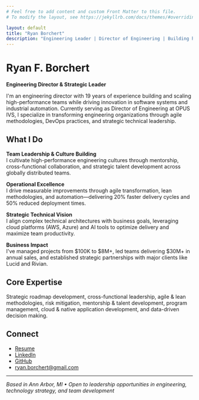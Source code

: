 ```yaml
---
# Feel free to add content and custom Front Matter to this file.
# To modify the layout, see https://jekyllrb.com/docs/themes/#overriding-theme-defaults

layout: default
title: "Ryan Borchert"
description: "Engineering Leader | Director of Engineering | Building high-performing, scalable teams"
---
```


# Ryan F. Borchert
**Engineering Director & Strategic Leader**

I'm an engineering director with 19 years of experience building and scaling high-performance teams while driving innovation in software systems and industrial automation. Currently serving as Director of Engineering at OPUS IVS, I specialize in transforming engineering organizations through agile methodologies, DevOps practices, and strategic technical leadership.

## What I Do

**Team Leadership & Culture Building**  
I cultivate high-performance engineering cultures through mentorship, cross-functional collaboration, and strategic talent development across globally distributed teams.

**Operational Excellence**  
I drive measurable improvements through agile transformation, lean methodologies, and automation—delivering 20% faster delivery cycles and 50% reduced deployment times.

**Strategic Technical Vision**  
I align complex technical architectures with business goals, leveraging cloud platforms (AWS, Azure) and AI tools to optimize delivery and maximize team productivity.

**Business Impact**  
I've managed projects from $100K to $8M+, led teams delivering $30M+ in annual sales, and established strategic partnerships with major clients like Lucid and Rivian.

## Core Expertise

Strategic roadmap development, cross-functional leadership, agile & lean methodologies, risk mitigation, mentorship & talent development, program management, cloud & native application development, and data-driven decision making.

## Connect

- [Resume](/resume/ryan-f-borchert-resume.pdf)
- [LinkedIn](https://linkedin.com/in/ryanborchert)
- [GitHub](https://github.com/ryanborchert)
- [ryan.borchert@gmail.com](mailto:ryan.borchert@gmail.com)

---

*Based in Ann Arbor, MI • Open to leadership opportunities in engineering, technology strategy, and team development*

<!-- Hidden bio for SEO -->
<p style="display:none;">
Ryan Borchert is a Director of Engineering with 19 years of experience leading high-performing software teams in SaaS and automotive. He specializes in scalable systems, agile transformation, DevOps practices, and building motivated engineering teams that deliver measurable business results.
</p>